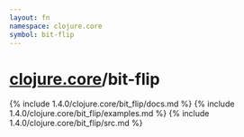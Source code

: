 ```yaml
---
layout: fn
namespace: clojure.core
symbol: bit-flip
---
```


# [clojure.core](../)/bit-flip

{% include 1.4.0/clojure.core/bit_flip/docs.md %}
{% include 1.4.0/clojure.core/bit_flip/examples.md %}
{% include 1.4.0/clojure.core/bit_flip/src.md %}

